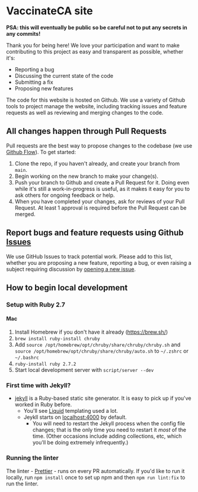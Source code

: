 # VaccinateCA site
**PSA: this will eventually be public so be careful not to put any secrets in any commits!**

Thank you for being here! We love your participation and want to make contributing to this project as easy and transparent as possible, whether it's:

- Reporting a bug
- Discussing the current state of the code
- Submitting a fix
- Proposing new features

The code for this website is hosted on Github. We use a variety of Github tools to project manage the website, including tracking issues and feature requests as well as reviewing and merging changes to the code.

## All changes happen through Pull Requests

Pull requests are the best way to propose changes to the codebase (we use [Github Flow](https://guides.github.com/introduction/flow/index.html)). To get started:

1. Clone the repo, if you haven't already, and create your branch from `main`.
2. Begin working on the new branch to make your change(s).
3. Push your branch to Github and create a Pull Request for it. Doing even while it's still a work-in-progress is useful, as it makes it easy for you to ask others for ongoing feedback or help.
4. When you have completed your changes, ask for reviews of your Pull Request. At least 1 approval is required before the Pull Request can be merged.

## Report bugs and feature requests using Github [Issues](https://github.com/CAVaccineInventory/site/issues)
We use GitHub Issues to track potential work. Please add to this list, whether you are proposing a new feature, reporting a bug, or even raising a subject requiring discussion by [opening a new issue](https://github.com/CAVaccineInventory/site/issues/new).

## How to begin local development

### Setup with Ruby 2.7
#### Mac
1. Install Homebrew if you don't have it already (https://brew.sh/)
2. `brew install ruby-install chruby`
3. Add `source /opt/homebrew/opt/chruby/share/chruby/chruby.sh` and `source /opt/homebrew/opt/chruby/share/chruby/auto.sh` to `~/.zshrc` or `~/.bashrc`
4. `ruby-install ruby 2.7.2`
5. Start local development server with `script/server --dev`

### First time with Jekyll?

- [jekyll](https://jekyllrb.com/) is a Ruby-based static site generator. It is easy to pick up if you've worked in Ruby before.
  - You'll see [Liquid](https://shopify.github.io/liquid/) templating used a lot.
  - Jeykll starts on [localhost:4000](http://localhost:4000/) by default.
    - You will need to restart the Jekyll process when the config file changes; that is the only time you need to restart it _most_ of the time. (Other occasions include adding collections, etc, which you'll be doing extremely infrequently.)

### Running the linter
The linter - [Prettier](https://prettier.io/) - runs on every PR automatically. If you'd like to run it locally, run `npm install` once to set up npm and then `npm run lint:fix` to run the linter. 

